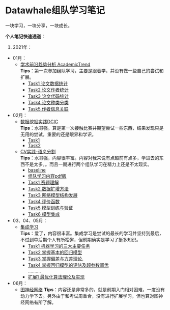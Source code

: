 # Datawhale组队学习笔记
一块学习，一块分享，一块成长。

**个人笔记快速通道**：
1. 2021年：
  - 01月：
    - [学术前沿趋势分析 AcademicTrend](https://github.com/datawhalechina/team-learning-data-mining/tree/master/AcademicTrends)  
      **Tips**：第一次参加组队学习，主要是跟着学，并没有做一些自己的尝试和扩展。
      - [Task1 论文数据统计](https://github.com/chenjiyan2001/Datawhale-TeamLearning-StudyNotes/blob/main/2021/01/AcademicTrend/cHEn-Task1%20%E8%AE%BA%E6%96%87%E6%95%B0%E6%8D%AE%E7%BB%9F%E8%AE%A1.ipynb)
      - [Task2 论文作者统计](https://github.com/chenjiyan2001/Datawhale-TeamLearning-StudyNotes/blob/main/2021/01/AcademicTrend/cHEn-Task2%20%E8%AE%BA%E6%96%87%E4%BD%9C%E8%80%85%E7%BB%9F%E8%AE%A1.ipynb)
      - [Task3 论文代码统计](https://github.com/chenjiyan2001/Datawhale-TeamLearning-StudyNotes/blob/main/2021/01/AcademicTrend/cHEn-Task3%20%E8%AE%BA%E6%96%87%E4%BB%A3%E7%A0%81%E7%BB%9F%E8%AE%A1.ipynb)
      - [Task4 论文种类分类](https://github.com/chenjiyan2001/Datawhale-TeamLearning-StudyNotes/blob/main/2021/01/AcademicTrend/cHEn-Task4%20%E8%AE%BA%E6%96%87%E7%A7%8D%E7%B1%BB%E5%88%86%E7%B1%BB.ipynb)
      - [Task5 作者信息关联](https://github.com/chenjiyan2001/Datawhale-TeamLearning-StudyNotes/blob/main/2021/01/AcademicTrend/cHEn-Task5%20%E4%BD%9C%E8%80%85%E4%BF%A1%E6%81%AF%E5%85%B3%E8%81%94.ipynb)
  - 02月：
    - [数据挖掘实践DCIC](https://coggle.club/learn/DCIC2021/)  
      **Tips**：水哥强。算是第一次接触比赛并期望尝试一些东西，结果发现只是无用的尝试，重要的还是眼界和学识。
      - [Task1](https://github.com/chenjiyan2001/Datawhale-TeamLearning-StudyNotes/blob/main/2021/02/DCIC%202021/Task1%E7%AC%94%E8%AE%B0.md)
      - [Task2](https://github.com/chenjiyan2001/Datawhale-TeamLearning-StudyNotes/blob/main/2021/02/DCIC%202021/Task2.md)
    - [CV实践-语义分割](https://github.com/datawhalechina/team-learning-cv/tree/master/AerialImageSegmentation)  
      **Tips**：水哥强，内容很丰富。内容对我来说有点超前有点多，学进去的东西不是太多。。而且一期进行两个组队学习在精力上还是不太现实。
      - [baseline](https://github.com/datawhalechina/team-learning-cv/blob/master/AerialImageSegmentation/baseline.ipynb)
      - [组队学习内容pdf版](https://github.com/chenjiyan2001/Datawhale-TeamLearning-StudyNotes/blob/main/2021/02/SS-Surface%20building%20identification/%E9%9B%B6%E5%9F%BA%E7%A1%80%E5%85%A5%E9%97%A8%E8%AF%AD%E4%B9%89%E5%88%86%E5%89%B2%20-%20%E5%9F%8E%E5%B8%82%E5%BB%BA%E7%AD%91%E8%AF%86%E5%88%AB.pdf)
      - [Task1 赛题理解](https://github.com/chenjiyan2001/Datawhale-TeamLearning-StudyNotes/blob/main/2021/02/SS-Surface%20building%20identification/Task1%20%E8%AF%BE%E5%90%8E%E4%BD%9C%E4%B8%9A.md)
      - [Task2 数据扩增方法](https://github.com/chenjiyan2001/Datawhale-TeamLearning-StudyNotes/blob/main/2021/02/SS-Surface%20building%20identification/Task2%20%E8%AF%BE%E5%90%8E%E4%BD%9C%E4%B8%9A.ipynb)
      - [Task3 网络模型结构发展](https://github.com/chenjiyan2001/Datawhale-TeamLearning-StudyNotes/blob/main/2021/02/SS-Surface%20building%20identification/Task3%20%E8%AF%BE%E5%90%8E%E4%BD%9C%E4%B8%9A.md)
      - [Task4 评价函数](https://github.com/chenjiyan2001/Datawhale-TeamLearning-StudyNotes/blob/main/2021/02/SS-Surface%20building%20identification/Task4%20%E8%AF%BE%E5%90%8E%E4%BD%9C%E4%B8%9A.ipynb)
      - [Task5 模型训练与验证](https://github.com/chenjiyan2001/Datawhale-TeamLearning-StudyNotes/blob/main/2021/02/SS-Surface%20building%20identification/Task5%20%E8%AF%BE%E5%90%8E%E4%BD%9C%E4%B8%9A.ipynb)
      - [Task6 模型集成](https://github.com/chenjiyan2001/Datawhale-TeamLearning-StudyNotes/blob/main/2021/02/SS-Surface%20building%20identification/Task6.ipynb)
  - 03、04、05月：
    - [集成学习](https://github.com/datawhalechina/team-learning-data-mining/tree/master/EnsembleLearning)  
      **Tips**：爱了，内容很丰富。集成学习是尝试的最长的学习并坚持到最后，不过到中后期个人有所松懈，但前期确实是学习了挺多知识。
      - [Task1 机器学习的三大主要任务](https://github.com/chenjiyan2001/Datawhale-TeamLearning-StudyNotes/blob/main/2021/03/EnsembleLearning/Task1%20%E6%9C%BA%E5%99%A8%E5%AD%A6%E4%B9%A0%E7%9A%84%E4%B8%89%E5%A4%A7%E4%B8%BB%E8%A6%81%E4%BB%BB%E5%8A%A1.ipynb)
      - [Task2 掌握基本的回归模型](https://github.com/chenjiyan2001/Datawhale-TeamLearning-StudyNotes/blob/main/2021/03/EnsembleLearning/Task2%20%E6%8E%8C%E6%8F%A1%E5%9F%BA%E6%9C%AC%E7%9A%84%E5%9B%9E%E5%BD%92%E6%A8%A1%E5%9E%8B.ipynb)
      - [Task3 掌握偏差与方差理论.](https://github.com/chenjiyan2001/Datawhale-TeamLearning-StudyNotes/blob/main/2021/03/EnsembleLearning/Task3%20%E6%8E%8C%E6%8F%A1%E5%81%8F%E5%B7%AE%E4%B8%8E%E6%96%B9%E5%B7%AE%E7%90%86%E8%AE%BA.ipynb)
      - [Task4 掌握回归模型的评估及超参数调优]()  
        ..........
      - [扩展1 最优化算法理论及实现](https://github.com/chenjiyan2001/Datawhale-TeamLearning-StudyNotes/blob/main/2021/03/EnsembleLearning/%E6%89%A9%E5%B1%951%20%E6%9C%80%E4%BC%98%E5%8C%96%E7%AE%97%E6%B3%95%E7%90%86%E8%AE%BA%E5%8F%8A%E5%AE%9E%E7%8E%B0.ipynb)
  - 06月：
    - [图神经网络]()
      **Tips**：内容还是非常多的，就是前期入门相对困难，一度没有动力学下去。另外由于和考试周重合，没有进行扩展学习，但也算对图神经网络有所了解。
